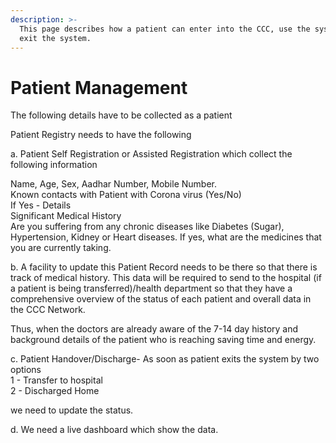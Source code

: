 ```yaml
---
description: >-
  This page describes how a patient can enter into the CCC, use the system and
  exit the system.
---
```


# Patient Management

The following details have to be collected as a patient

Patient Registry needs to have the following  
  
a. Patient Self Registration or Assisted Registration which collect the following information

Name, Age, Sex, Aadhar Number, Mobile Number.  
Known contacts with Patient with Corona virus \(Yes/No\)  
If Yes - Details  
Significant Medical History  
Are you suffering from any chronic diseases like Diabetes \(Sugar\), Hypertension, Kidney or Heart diseases. If yes, what are the medicines that you are currently taking.  
  
b. A facility to update this Patient Record needs to be there so that there is track of medical history. This data will be required to send to the hospital \(if a patient is being transferred\)/health department so that they have a comprehensive overview of the status of each patient and overall data in the CCC Network.  
  
Thus, when the doctors are already aware of the 7-14 day history and background details of the patient who is reaching saving time and energy.

c. Patient Handover/Discharge- As soon as patient exits the system by two options  
 1 - Transfer to hospital  
2 - Discharged Home   
  
we need to update the status.  
  
d. We need a live dashboard which show the data.  


